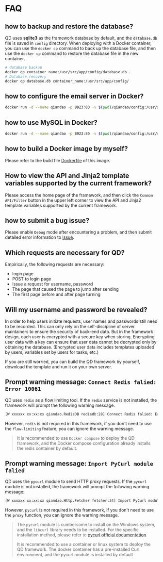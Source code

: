 # FAQ

## how to backup and restore the database?

QD uses **sqlite3** as the framework database by default, and the `database.db` file is saved in `config` directory. When deploying with a Docker container, you can use the `docker cp` command to back up the database file, and then use the `docker cp` command to restore the database file in the new container.

``` sh
# database backup
docker cp container_name:/usr/src/app/config/database.db .
# Database recovery
docker cp database.db container_name:/usr/src/app/config/
```

## how to configure the email server in Docker?

``` sh
docker run -d --name qiandao -p 8923:80 -v $(pwd)/qiandao/config:/usr/src/app/config --env MAIL_SMTP=$STMP_Server_ --env MAIL_PORT=$Mailbox_server_port --env MAIL_USER=$Username --env MAIL_PASSWORD=$Password --env DOMAIN=$Domain a76yyyy/qiandao
```

## how to use MySQL in Docker?

``` sh
docker run -d --name qiandao -p 8923:80 -v $(pwd)/qiandao/config:/usr/src/app/config --ENV DB_TYPE=mysql --ENV JAWSDB_MARIA_URL=mysql://$username:$password@$hostname:$port/$database_name?auth_plugin= a76yyyy/qiandao
```

## how to build a Docker image by myself?

Please refer to the build file [Dockerfile](https://github.com/qiandao-today/qiandao/blob/master/Dockerfile) of this image.

## How to view the API and Jinja2 template variables supported by the current framework?

Please access the home page of the framework, and then click the `Common API/Filter` button in the upper left corner to view the API and Jinja2 template variables supported by the current framework.

## how to submit a bug issue?

Please enable `Debug` mode after encountering a problem, and then submit detailed error information to [Issue](https://github.com/qiandao-today/qiandao/issues).

## Which requests are necessary for QD?

Empirically, the following requests are necessary:

- login page
- POST to login page
- Issue a request for username, password
- The page that caused the page to jump after sending
- The first page before and after page turning

## Will my username and password be revealed?

In order to help users initiate requests, user names and passwords still need to be recorded. This can only rely on the self-discipline of server maintainers to ensure the security of back-end data. But in the framework design, each user is encrypted with a secure key when storing. Encrypting user data with a key can ensure that user data cannot be decrypted only by obtaining the database. (Encrypted user data includes templates uploaded by users, variables set by users for tasks, etc.)

If you are still worried, you can build the QD framework by yourself, download the template and run it on your own server.

## Prompt warning message: `Connect Redis falied: Error 10061`

QD uses `redis` as a flow limiting tool. If the `redis` service is not installed, the framework will prompt the following warning message.

``` sh
[W xxxxxx xx:xx:xx qiandao.RedisDB redisdb:28] Connect Redis falied: Error 10061 connecting to localhost:6379. No connection could be made because the target machine actively refused it.
```

However, `redis` is not required in this framework, if you don't need to use the `flow-limiting` feature, you can ignore the warning message.

> It is recommended to use `Docker compose` to deploy the QD framework, and the Docker compose configuration already installs the redis container by default.

## Prompt warning message: `Import PyCurl module falied`

QD uses the `pycurl` module to send HTTP proxy requests. If the `pycurl` module is not installed, the framework will prompt the following warning message:

``` sh
[W xxxxxx xx:xx:xx qiandao.Http.Fetcher fetcher:34] Import PyCurl module falied: No module named 'pycurl'
```

However, `pycurl` is not required in this framework, if you don't need to use the `proxy` function, you can ignore the warning message.

> The `pycurl` module is cumbersome to install on the Windows system, and the `libcurl` library needs to be installed. For the specific installation method, please refer to [pycurl official documentation](http://pycurl.io/docs/latest/install.html).
>
> It is recommended to use a container or linux system to deploy the QD framework. The docker container has a pre-installed Curl environment, and the pycurl module is installed by default
